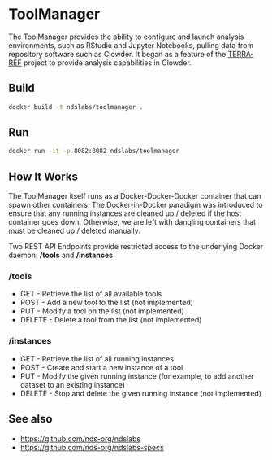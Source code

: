 # ToolManager

The ToolManager provides the ability to configure and launch analysis environments, such as RStudio and Jupyter Notebooks, pulling data from repository software such as Clowder. It began as a feature of the [TERRA-REF](http://terraref.org) project to provide analysis capabilities in Clowder.

## Build
```bash
docker build -t ndslabs/toolmanager .
```

## Run
```bash
docker run -it -p 8082:8082 ndslabs/toolmanager
```

## How It Works
The ToolManager itself runs as a Docker-Docker-Docker container that can spawn other containers. The Docker-in-Docker paradigm was introduced to ensure that any running instances are cleaned up / deleted if the host container goes down. Otherwise, we are left with dangling containers that must be cleaned up / deleted manually.

Two REST API Endpoints provide restricted access to the underlying Docker daemon: **/tools** and **/instances**

### /tools
* GET - Retrieve the list of all available tools
* POST - Add a new tool to the list (not implemented)
* PUT - Modify a tool on the list (not implemented)
* DELETE - Delete a tool from the list (not implemented)

### /instances
* GET - Retrieve the list of all running instances
* POST - Create and start a new instance of a tool
* PUT - Modify the given running instance (for example, to add another dataset to an existing instance)
* DELETE - Stop and delete the given running instance (not implemented)

## See also
* https://github.com/nds-org/ndslabs
* https://github.com/nds-org/ndslabs-specs
